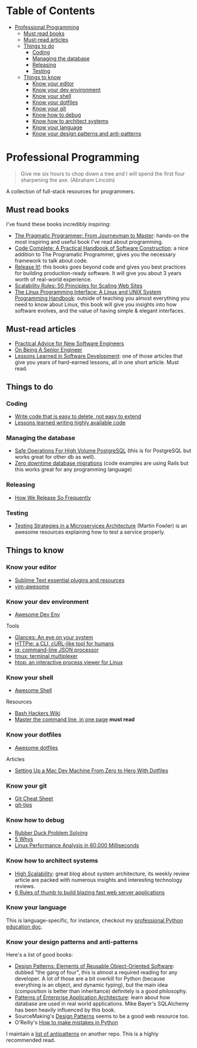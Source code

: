 <!-- START doctoc generated TOC please keep comment here to allow auto update -->
<!-- DON'T EDIT THIS SECTION, INSTEAD RE-RUN doctoc TO UPDATE -->
# Table of Contents

- [Professional Programming](#professional-programming)
  - [Must read books](#must-read-books)
  - [Must-read articles](#must-read-articles)
  - [Things to do](#things-to-do)
    - [Coding](#coding)
    - [Managing the database](#managing-the-database)
    - [Releasing](#releasing)
    - [Testing](#testing)
  - [Things to know](#things-to-know)
    - [Know your editor](#know-your-editor)
    - [Know your dev environment](#know-your-dev-environment)
    - [Know your shell](#know-your-shell)
    - [Know your dotfiles](#know-your-dotfiles)
    - [Know your git](#know-your-git)
    - [Know how to debug](#know-how-to-debug)
    - [Know how to architect systems](#know-how-to-architect-systems)
    - [Know your language](#know-your-language)
    - [Know your design patterns and anti-patterns](#know-your-design-patterns-and-anti-patterns)

<!-- END doctoc generated TOC please keep comment here to allow auto update -->

# Professional Programming

> Give me six hours to chop down a tree and I will spend the first four sharpening the axe. (Abraham Lincoln)

A collection of full-stack resources for programmers.

## Must read books

I've found these books incredibly inspiring:

* [The Pragmatic Programmer: From Journeyman to
  Master](http://www.amazon.com/The-Pragmatic-Programmer-Journeyman-Master/dp/020161622X): hands-on the most inspiring and useful book I've read about programming.
* [Code Complete: A Practical Handbook of Software
  Construction](http://www.amazon.com/Code-Complete-Practical-Handbook-Construction/dp/0735619670): a nice addition to The Programatic Programmer, gives you the necessary framework to talk about code.
* [Release It!](http://www.amazon.com/Release-It-Production-Ready-Pragmatic-Programmers/dp/0978739213): this books goes beyond code and gives you best practices for building production-ready software. It will give you about 3 years worth of real-world experience.
* [Scalability Rules: 50 Principles for Scaling Web
  Sites](http://www.amazon.com/Scalability-Rules-Principles-Scaling-Sites/dp/0321753887)
* [The Linux Programming Interface: A Linux and UNIX System Programming Handbook](http://www.amazon.com/The-Linux-Programming-Interface-Handbook/dp/1593272200): outside of teaching you almost everything you need to know about Linux, this book will give you insights into how software evolves, and the value of having simple & elegant interfaces. 

## Must-read articles

* [Practical Advice for New Software Engineers](http://product.hubspot.com/blog/practical-advice-for-new-software-engineers)
* [On Being A Senior Engineer](http://www.kitchensoap.com/2012/10/25/on-being-a-senior-engineer/)
* [Lessons Learned in Software Development](http://henrikwarne.com/2015/04/16/lessons-learned-in-software-development/): one of those articles that give you years of hard-earned lessons, all in one short article. Must read.

## Things to do

### Coding

* [Write code that is easy to delete, not easy to extend](http://programmingisterrible.com/post/139222674273/write-code-that-is-easy-to-delete-not-easy-to)
* [Lessons learned writing highly available code](https://medium.com/imgur-engineering/lessons-learned-writing-highly-available-code-7eaf3d7aae00#.u7c4j6hac)

### Managing the database

* [Safe Operations For High Volume PostgreSQL](https://www.braintreepayments.com/blog/safe-operations-for-high-volume-postgresql/) (this is for PostgreSQL but works great for other db as well).
* [Zero downtime database migrations](https://blog.rainforestqa.com/2014-06-27-zero-downtime-database-migrations/) (code examples are using Rails but this works great for any programming language)

### Releasing

* [How We Release So Frequently](http://engineering.skybettingandgaming.com/2016/02/02/how-we-release-so-frequently/)

### Testing

* [Testing Strategies in a Microservices
Architecture](http://martinfowler.com/articles/microservice-testing/) (Martin Fowler) is an awesome resources explaining how to test a service properly.

## Things to know

### Know your editor

* [Sublime Text essential plugins and resources](https://github.com/dreikanter/sublime-bookmarks)
* [vim-awesome](http://vimawesome.com/)

### Know your dev environment

* [Awesome Dev Env](https://github.com/jondot/awesome-devenv)

Tools

* [Glances: An eye on your system](https://github.com/nicolargo/glances)
* [HTTPie: a CLI, cURL-like tool for humans](https://github.com/jkbrzt/httpie)
* [jq: command-line JSON processor](https://stedolan.github.io/jq/)
* [tmux: terminal multiplexer](http://tmux.github.io/)
* [htop: an interactive process viewer for Linux](http://hisham.hm/htop/)

### Know your shell

* [Awesome Shell](https://github.com/alebcay/awesome-shell)

Resources

* [Bash Hackers Wiki](http://wiki.bash-hackers.org/)
* [Master the command line, in one page](https://github.com/jlevy/the-art-of-command-line) **must read**

### Know your dotfiles

* [Awesome dotfiles](https://github.com/webpro/awesome-dotfiles)

Articles

* [Setting Up a Mac Dev Machine From Zero to Hero With Dotfiles](http://code.tutsplus.com/tutorials/setting-up-a-mac-dev-machine-from-zero-to-hero-with-dotfiles--net-35449)

### Know your git

* [Git Cheat Sheet](https://github.com/arslanbilal/git-cheat-sheet)
* [git-tips](https://github.com/git-tips/tips)

### Know how to debug

* [Rubber Duck Problem Solving](http://blog.codinghorror.com/rubber-duck-problem-solving/)
* [5 Whys](https://en.wikipedia.org/wiki/5_Whys)
* [Linux Performance Analysis in 60,000 Milliseconds](http://techblog.netflix.com/2015/11/linux-performance-analysis-in-60s.html)

### Know how to architect systems

* [High Scalability](http://highscalability.com/): great blog about system architecture, its weekly review article are packed with numerous insights and interesting technology reviews.
* [6 Rules of thumb to build blazing fast web server applications](http://loige.co/6-rules-of-thumb-to-build-blazing-fast-web-applications/)

### Know your language

This is language-specific, for instance, checkout my [professional Python education doc](https://github.com/charlax/python-education).

### Know your design patterns and anti-patterns

Here's a list of good books:

* [Design Patterns: Elements of Reusable Object-Oriented Software](http://www.amazon.com/dp/0201633612/): dubbed "the gang of four", this is almost a required reading for any developer. A lot of those are a bit overkill for Python (because everything is an object, and dynamic typing), but the main idea (composition is better than inheritance) definitely is a good philosophy.
* [Patterns of Enterprise Application Architecture](http://www.amazon.com/dp/0321127420/?tag=stackoverfl08-20): learn about how database are used in real world applications. Mike Bayer's SQLAlchemy has been heavily influenced by this book.
* SourceMaking's [Design Patterns](https://sourcemaking.com/design_patterns) seems to be a good web resource too.
* O'Reilly's [How to make mistakes in Python](http://www.oreilly.com/programming/free/files/how-to-make-mistakes-in-python.pdf)
  
I maintain a [list of antipatterns](https://github.com/charlax/antipatterns) on another repo. This is a highly recommended read.

